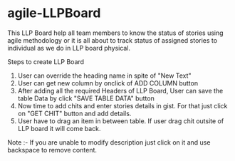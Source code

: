 # agile-LLPBoard
This LLP Board help all team members to know the status of stories using agile methodology or it is all about to track status of assigned stories to individual as we do in LLP board physical.

Steps to create LLP Board
 
1) User can override the heading name in spite of "New Text"
2) User can get new column by onclick of ADD COLUMN button
3) After adding all the required Headers of LLP Board, User can save the table Data by click "SAVE TABLE DATA" button
4) Now time to add chits and enter stories details in gist. For that just click on "GET CHIT" button and add details.
5) User have to drag an item in between table. If user drag chit outsite of LLP board it will come back.

Note :- If you are unable to modify description just click on it and use backspace to remove content.
